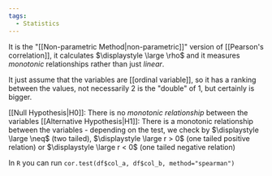 ```yaml
---
tags:
  - Statistics
---
```

It is the "[[Non-parametric Method|non-parametric]]" version of [[Pearson's correlation]], it calculates $\displaystyle \large \rho$ and it measures *monotonic* relationships rather than just *linear*.

It just assume that the variables are [[ordinal variable]], so it has a ranking between the values, not necessarily 2 is the "double" of 1, but certainly is bigger.

[[Null Hypothesis|H0]]: There is no *monotonic relationship* between the variables
[[Alternative Hypothesis|H1]]: There is a monotonic relationship between the variables - depending on the test, we check by $\displaystyle \large \neq$  (two tailed), $\displaystyle \large r > 0$ (one tailed positive relation) or $\displaystyle \large r < 0$ (one tailed negative relation)

In `R` you can run `cor.test(df$col_a, df$col_b, method="spearman")`
